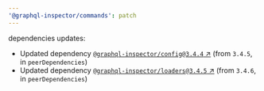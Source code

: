 ```yaml
---
'@graphql-inspector/commands': patch
---
```

dependencies updates:
  - Updated dependency [`@graphql-inspector/config@3.4.4`
    ↗︎](https://www.npmjs.com/package/@graphql-inspector/config/v/3.4.4) (from `3.4.5`, in
    `peerDependencies`)
  - Updated dependency [`@graphql-inspector/loaders@3.4.5`
    ↗︎](https://www.npmjs.com/package/@graphql-inspector/loaders/v/3.4.5) (from `3.4.6`, in
    `peerDependencies`)

